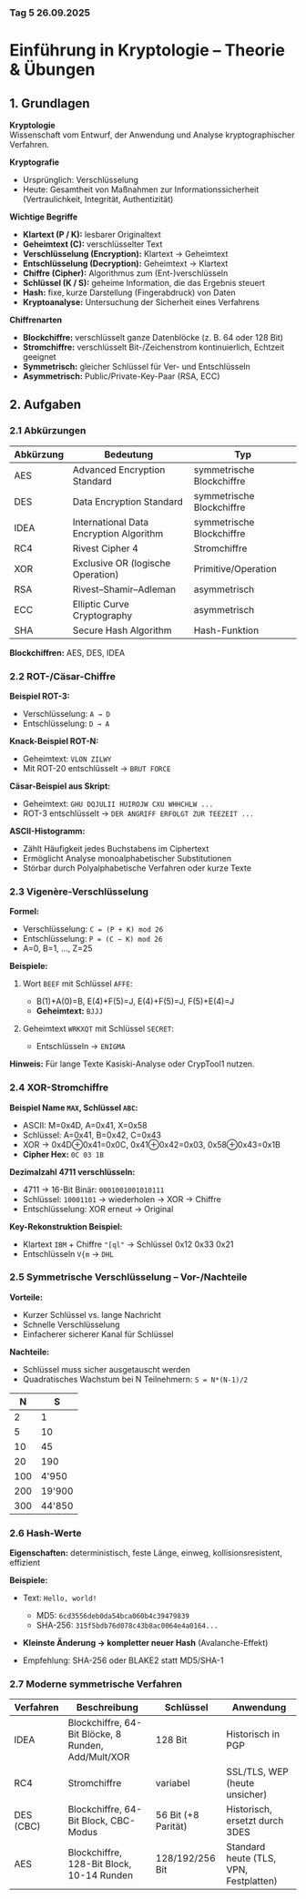 ### Tag 5 26.09.2025

# Einführung in Kryptologie – Theorie & Übungen

## 1. Grundlagen

**Kryptologie**  
Wissenschaft vom Entwurf, der Anwendung und Analyse kryptographischer Verfahren.

**Kryptografie**  
- Ursprünglich: Verschlüsselung  
- Heute: Gesamtheit von Maßnahmen zur Informationssicherheit (Vertraulichkeit, Integrität, Authentizität)

**Wichtige Begriffe**  
- **Klartext (P / K):** lesbarer Originaltext  
- **Geheimtext (C):** verschlüsselter Text  
- **Verschlüsselung (Encryption):** Klartext → Geheimtext  
- **Entschlüsselung (Decryption):** Geheimtext → Klartext  
- **Chiffre (Cipher):** Algorithmus zum (Ent-)verschlüsseln  
- **Schlüssel (K / S):** geheime Information, die das Ergebnis steuert  
- **Hash:** fixe, kurze Darstellung (Fingerabdruck) von Daten  
- **Kryptoanalyse:** Untersuchung der Sicherheit eines Verfahrens

**Chiffrenarten**  
- **Blockchiffre:** verschlüsselt ganze Datenblöcke (z. B. 64 oder 128 Bit)  
- **Stromchiffre:** verschlüsselt Bit-/Zeichenstrom kontinuierlich, Echtzeit geeignet  
- **Symmetrisch:** gleicher Schlüssel für Ver- und Entschlüsseln  
- **Asymmetrisch:** Public/Private-Key-Paar (RSA, ECC)


## 2. Aufgaben

### 2.1 Abkürzungen

| Abkürzung | Bedeutung | Typ |
|-----------|-----------|-----|
| AES       | Advanced Encryption Standard | symmetrische Blockchiffre |
| DES       | Data Encryption Standard | symmetrische Blockchiffre |
| IDEA      | International Data Encryption Algorithm | symmetrische Blockchiffre |
| RC4       | Rivest Cipher 4 | Stromchiffre |
| XOR       | Exclusive OR (logische Operation) | Primitive/Operation |
| RSA       | Rivest–Shamir–Adleman | asymmetrisch |
| ECC       | Elliptic Curve Cryptography | asymmetrisch |
| SHA       | Secure Hash Algorithm | Hash-Funktion |

**Blockchiffren:** AES, DES, IDEA


### 2.2 ROT-/Cäsar-Chiffre

**Beispiel ROT-3:**  
- Verschlüsselung: `A → D`  
- Entschlüsselung: `D → A`

**Knack-Beispiel ROT-N:**  
- Geheimtext: `VLON ZILWY`  
- Mit ROT-20 entschlüsselt → `BRUT FORCE`

**Cäsar-Beispiel aus Skript:**  
- Geheimtext: `GHU DQJULII HUIROJW CXU WHHCHLW ...`  
- ROT-3 entschlüsselt → `DER ANGRIFF ERFOLGT ZUR TEEZEIT ...`

**ASCII-Histogramm:**  
- Zählt Häufigkeit jedes Buchstabens im Ciphertext  
- Ermöglicht Analyse monoalphabetischer Substitutionen  
- Störbar durch Polyalphabetische Verfahren oder kurze Texte


### 2.3 Vigenère-Verschlüsselung

**Formel:**  
- Verschlüsselung: `C = (P + K) mod 26`  
- Entschlüsselung: `P = (C − K) mod 26`  
- A=0, B=1, …, Z=25

**Beispiele:**  
1. Wort `BEEF` mit Schlüssel `AFFE`:  
   - B(1)+A(0)=B, E(4)+F(5)=J, E(4)+F(5)=J, F(5)+E(4)=J  
   - **Geheimtext:** `BJJJ`

2. Geheimtext `WRKXQT` mit Schlüssel `SECRET`:  
   - Entschlüsseln → `ENIGMA`

**Hinweis:** Für lange Texte Kasiski-Analyse oder CrypTool1 nutzen.


### 2.4 XOR-Stromchiffre

**Beispiel Name `MAX`, Schlüssel `ABC`:**  
- ASCII: M=0x4D, A=0x41, X=0x58  
- Schlüssel: A=0x41, B=0x42, C=0x43  
- XOR → 0x4D⊕0x41=0x0C, 0x41⊕0x42=0x03, 0x58⊕0x43=0x1B  
- **Cipher Hex:** `0C 03 1B`

**Dezimalzahl 4711 verschlüsseln:**  
- 4711 → 16-Bit Binär: `0001001001010111`  
- Schlüssel: `10001101` → wiederholen → XOR → Chiffre  
- Entschlüsselung: XOR erneut → Original

**Key-Rekonstruktion Beispiel:**  
- Klartext `IBM` + Chiffre `"[ql"` → Schlüssel 0x12 0x33 0x21  
- Entschlüsseln `V{m` → `DHL`


### 2.5 Symmetrische Verschlüsselung – Vor-/Nachteile

**Vorteile:**  
- Kurzer Schlüssel vs. lange Nachricht  
- Schnelle Verschlüsselung  
- Einfacherer sicherer Kanal für Schlüssel

**Nachteile:**  
- Schlüssel muss sicher ausgetauscht werden  
- Quadratisches Wachstum bei N Teilnehmern: `S = N*(N-1)/2`

| N | S |
|---|---|
| 2 | 1 |
| 5 | 10 |
| 10 | 45 |
| 20 | 190 |
| 100 | 4'950 |
| 200 | 19'900 |
| 300 | 44'850 |


### 2.6 Hash-Werte

**Eigenschaften:** deterministisch, feste Länge, einweg, kollisionsresistent, effizient

**Beispiele:**  
- Text: `Hello, world!`  
  - MD5: `6cd3556deb0da54bca060b4c39479839`  
  - SHA-256: `315f5bdb76d078c43b8ac0064e4a0164...`

- **Kleinste Änderung → kompletter neuer Hash** (Avalanche-Effekt)  
- Empfehlung: SHA-256 oder BLAKE2 statt MD5/SHA-1


### 2.7 Moderne symmetrische Verfahren

| Verfahren | Beschreibung | Schlüssel | Anwendung |
|-----------|--------------|----------|-----------|
| IDEA | Blockchiffre, 64-Bit Blöcke, 8 Runden, Add/Mult/XOR | 128 Bit | Historisch in PGP |
| RC4 | Stromchiffre | variabel | SSL/TLS, WEP (heute unsicher) |
| DES (CBC) | Blockchiffre, 64-Bit Block, CBC-Modus | 56 Bit (+8 Parität) | Historisch, ersetzt durch 3DES |
| AES | Blockchiffre, 128-Bit Block, 10-14 Runden | 128/192/256 Bit | Standard heute (TLS, VPN, Festplatten) |




